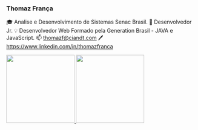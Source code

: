 
### Thomaz França

🎓 Analise e Desenvolvimento de Sistemas Senac Brasil.
💼 Desenvolvedor Jr.
💡 Desenvolvedor Web Formado pela Generation Brasil - JAVA e JavaScript.
📫 thomazf@ciandt.com
🖊️ https://www.linkedin.com/in/thomazfranca
<div>
  <a href="https://github.com/thomazfranca">
  <img height="180em" src="https://github-readme-stats.vercel.app/api?username=thomazfrancaciandt&show_icons=true&theme=dark&include_all_commits=true&count_private=true"/>
    
  <img height="180em" src="https://github-readme-stats.vercel.app/api/top-langs/?username=thomazfrancaciandt&layout=compact&langs_count=7&theme=dark"/>
</div>

